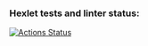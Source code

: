 ### Hexlet tests and linter status:
[![Actions Status](https://github.com/chustovalena/python-project-83/actions/workflows/hexlet-check.yml/badge.svg)](https://github.com/chustovalena/python-project-83/actions)